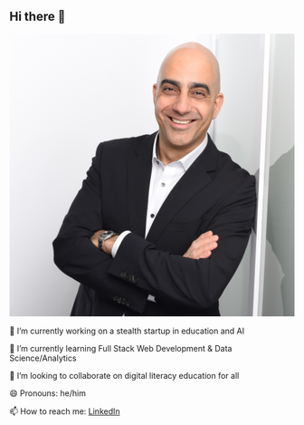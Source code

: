 ## Hi there 👋

![Babak Profile photo.](assets/standing_profile.jpg)

🔭 I’m currently working on a stealth startup in education and AI

🌱 I’m currently learning Full Stack Web Development & Data Science/Analytics

👯 I’m looking to collaborate on digital literacy education for all

😄 Pronouns: he/him

📫 How to reach me: [LinkedIn](https://www.linkedin.com/in/babakbani/)

<!--
**babakbani/babakbani** is a ✨ _special_ ✨ repository because its `README.md` (this file) appears on your GitHub profile.

Here are some ideas to get you started:

- 🔭 I’m currently working on ...
- 🌱 I’m currently learning ...
- 👯 I’m looking to collaborate on ...
- 🤔 I’m looking for help with ...
- 💬 Ask me about ...
- 📫 How to reach me: ...
- 😄 Pronouns: ...
- ⚡ Fun fact: ...
-->
